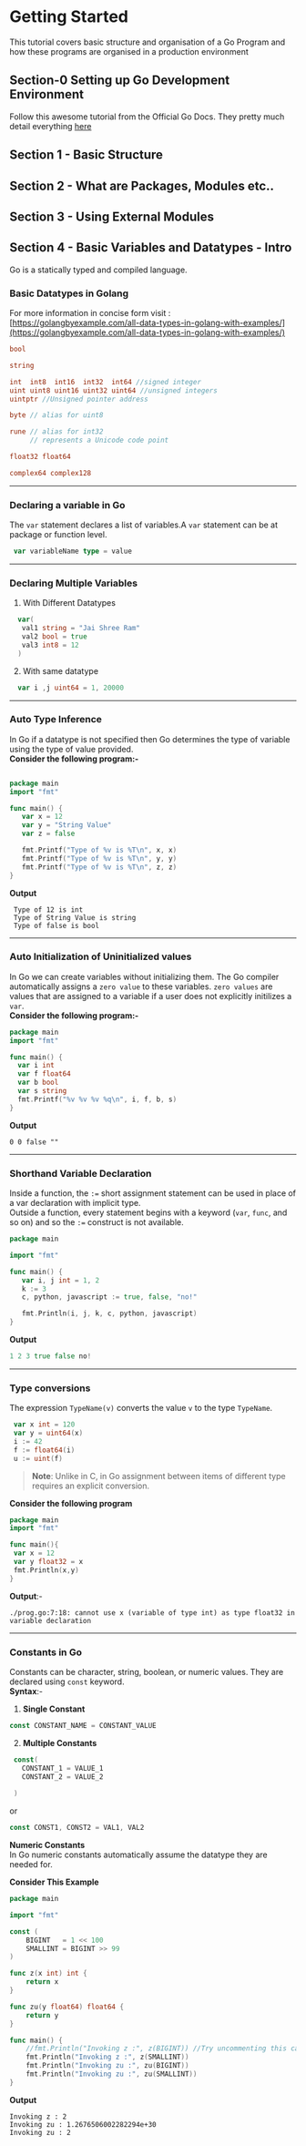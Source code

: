 # Getting Started
This tutorial covers basic structure and organisation of a Go Program and how these programs are organised in a production environment

## Section-0 Setting up Go Development Environment
 Follow this awesome tutorial from the Official Go Docs. They pretty much detail everything [here](https://go.dev/doc/tutorial/getting-started#install)

## Section 1 - Basic Structure
## Section 2 - What are Packages, Modules etc..
## Section 3 - Using External Modules
## Section 4 - Basic Variables and Datatypes - Intro
Go is a statically typed and compiled language.
### Basic Datatypes in Golang  
For more information in concise form visit : [https://golangbyexample.com/all-data-types-in-golang-with-examples/](https://golangbyexample.com/all-data-types-in-golang-with-examples/)  

```go
bool

string

int  int8  int16  int32  int64 //signed integer
uint uint8 uint16 uint32 uint64 //unsigned integers
uintptr //Unsigned pointer address

byte // alias for uint8

rune // alias for int32
     // represents a Unicode code point

float32 float64

complex64 complex128
```
----
### Declaring a variable in Go
 The `var` statement declares a list of variables.A `var` statement can be at package or function level.
 ```go
  var variableName type = value
 ```
 ----
 ### **Declaring Multiple Variables**
 1. With Different Datatypes  
 ```go
   var(
    val1 string = "Jai Shree Ram"
    val2 bool = true
    val3 int8 = 12
   )
 ```
 2. With same datatype
 ```go
   var i ,j uint64 = 1, 20000
 ```
 ----  
 ### **Auto Type Inference**  
 In Go if a datatype is not specified then Go determines the type of variable using the type of value provided.  
 **Consider the following program:-**
 
 ```go

package main
import "fmt"

func main() {
	var x = 12
	var y = "String Value"
	var z = false

	fmt.Printf("Type of %v is %T\n", x, x)
	fmt.Printf("Type of %v is %T\n", y, y)
	fmt.Printf("Type of %v is %T\n", z, z)
}
 ```
**Output**
```
 Type of 12 is int
 Type of String Value is string
 Type of false is bool
```
----
 ### **Auto Initialization of Uninitialized values**  
 In Go we can create variables without initializing them. The Go compiler automatically assigns a `zero value` to these variables.
 `zero values` are values that are assigned to a variable if a user does not explicitly initilizes a `var`.  
 **Consider the following program:-**  
 
  ```go
package main
import "fmt"

func main() {
	var i int
	var f float64
	var b bool
	var s string
	fmt.Printf("%v %v %v %q\n", i, f, b, s)
}

 ```  
 
 **Output**  
 ```
 0 0 false ""
 ```  
 ----  
 
 ### **Shorthand Variable Declaration**  
 Inside a function, the `:=` short assignment statement can be used in place of a var declaration with implicit type.  
 Outside a function, every statement begins with a keyword (`var`, `func`, and so on) and so the `:=` construct is not available.
 
 ```go
package main

import "fmt"

func main() {
	var i, j int = 1, 2
	k := 3
	c, python, javascript := true, false, "no!"

	fmt.Println(i, j, k, c, python, javascript)
}
 ```  
 **Output**  
 ```go
 1 2 3 true false no!
 ```  
 ----  
 ### **Type conversions**  
 The expression `TypeName(v)` converts the value `v` to the type `TypeName`.
 
 ```go
  var x int = 120
  var y = uint64(x)
  i := 42
  f := float64(i)
  u := uint(f)
 ```
>**Note**: Unlike in C, in Go assignment between items of different type requires an explicit conversion.

**Consider the following program**

```go
package main
import "fmt"

func main(){
 var x = 12
 var y float32 = x
 fmt.Println(x,y)
}
```
**Output**:-  
```
./prog.go:7:18: cannot use x (variable of type int) as type float32 in variable declaration
```  
----
### Constants in Go

Constants can be character, string, boolean, or numeric values.
They are declared using `const` keyword.  
**Syntax**:-
1. **Single Constant**
```go
const CONSTANT_NAME = CONSTANT_VALUE
```
2. **Multiple Constants**

```go
 const(
   CONSTANT_1 = VALUE_1
   CONSTANT_2 = VALUE_2
   
 )
```  
or  
```go
const CONST1, CONST2 = VAL1, VAL2
```  
**Numeric Constants**  
In Go numeric constants automatically assume the datatype they are needed for.

**Consider This Example**  
```go
package main

import "fmt"

const (
	BIGINT   = 1 << 100
	SMALLINT = BIGINT >> 99
)

func z(x int) int {
	return x
}

func zu(y float64) float64 {
	return y
}

func main() {
	//fmt.Println("Invoking z :", z(BIGINT)) //Try uncommenting this causes error due to integer overflow
	fmt.Println("Invoking z :", z(SMALLINT))
	fmt.Println("Invoking zu :", zu(BIGINT))
	fmt.Println("Invoking zu :", zu(SMALLINT))
}
```  
**Output**  
```
Invoking z : 2
Invoking zu : 1.2676506002282294e+30
Invoking zu : 2
```
